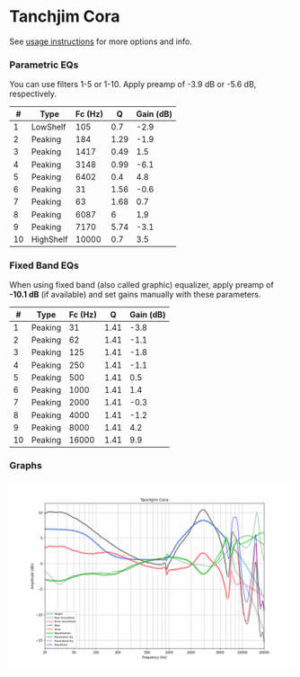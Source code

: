 # Tanchjim Cora
See [usage instructions](https://github.com/jaakkopasanen/AutoEq#usage) for more options and info.

### Parametric EQs
You can use filters 1-5 or 1-10. Apply preamp of -3.9 dB or -5.6 dB, respectively.

|   # | Type      |   Fc (Hz) |    Q |   Gain (dB) |
|-----|-----------|-----------|------|-------------|
|   1 | LowShelf  |       105 | 0.7  |        -2.9 |
|   2 | Peaking   |       184 | 1.29 |        -1.9 |
|   3 | Peaking   |      1417 | 0.49 |         1.5 |
|   4 | Peaking   |      3148 | 0.99 |        -6.1 |
|   5 | Peaking   |      6402 | 0.4  |         4.8 |
|   6 | Peaking   |        31 | 1.56 |        -0.6 |
|   7 | Peaking   |        63 | 1.68 |         0.7 |
|   8 | Peaking   |      6087 | 6    |         1.9 |
|   9 | Peaking   |      7170 | 5.74 |        -3.1 |
|  10 | HighShelf |     10000 | 0.7  |         3.5 |

### Fixed Band EQs
When using fixed band (also called graphic) equalizer, apply preamp of **-10.1 dB** (if available) and set gains manually with these parameters.

|   # | Type    |   Fc (Hz) |    Q |   Gain (dB) |
|-----|---------|-----------|------|-------------|
|   1 | Peaking |        31 | 1.41 |        -3.8 |
|   2 | Peaking |        62 | 1.41 |        -1.1 |
|   3 | Peaking |       125 | 1.41 |        -1.8 |
|   4 | Peaking |       250 | 1.41 |        -1.1 |
|   5 | Peaking |       500 | 1.41 |         0.5 |
|   6 | Peaking |      1000 | 1.41 |         1.4 |
|   7 | Peaking |      2000 | 1.41 |        -0.3 |
|   8 | Peaking |      4000 | 1.41 |        -1.2 |
|   9 | Peaking |      8000 | 1.41 |         4.2 |
|  10 | Peaking |     16000 | 1.41 |         9.9 |

### Graphs
![](./Tanchjim%20Cora.png)

